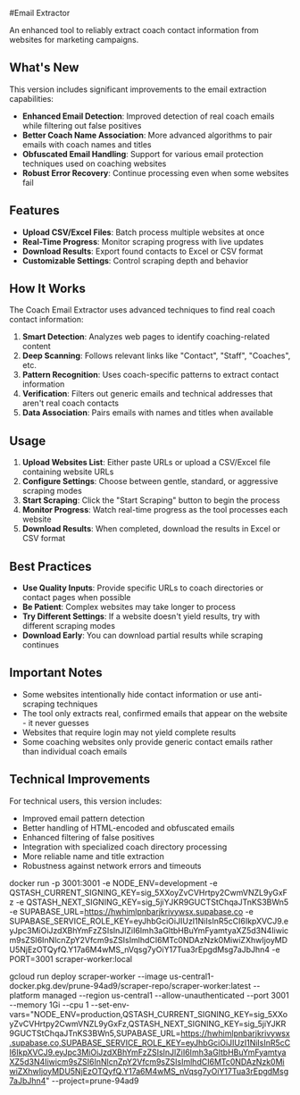 #Email Extractor

An enhanced tool to reliably extract coach contact information from websites for marketing campaigns.

## What's New

This version includes significant improvements to the email extraction capabilities:

- **Enhanced Email Detection**: Improved detection of real coach emails while filtering out false positives
- **Better Coach Name Association**: More advanced algorithms to pair emails with coach names and titles
- **Obfuscated Email Handling**: Support for various email protection techniques used on coaching websites
- **Robust Error Recovery**: Continue processing even when some websites fail

## Features

- **Upload CSV/Excel Files**: Batch process multiple websites at once
- **Real-Time Progress**: Monitor scraping progress with live updates
- **Download Results**: Export found contacts to Excel or CSV format
- **Customizable Settings**: Control scraping depth and behavior

## How It Works

The Coach Email Extractor uses advanced techniques to find real coach contact information:

1. **Smart Detection**: Analyzes web pages to identify coaching-related content
2. **Deep Scanning**: Follows relevant links like "Contact", "Staff", "Coaches", etc.
3. **Pattern Recognition**: Uses coach-specific patterns to extract contact information
4. **Verification**: Filters out generic emails and technical addresses that aren't real coach contacts
5. **Data Association**: Pairs emails with names and titles when available

## Usage

1. **Upload Websites List**: Either paste URLs or upload a CSV/Excel file containing website URLs
2. **Configure Settings**: Choose between gentle, standard, or aggressive scraping modes
3. **Start Scraping**: Click the "Start Scraping" button to begin the process
4. **Monitor Progress**: Watch real-time progress as the tool processes each website
5. **Download Results**: When completed, download the results in Excel or CSV format

## Best Practices

- **Use Quality Inputs**: Provide specific URLs to coach directories or contact pages when possible
- **Be Patient**: Complex websites may take longer to process
- **Try Different Settings**: If a website doesn't yield results, try with different scraping modes
- **Download Early**: You can download partial results while scraping continues

## Important Notes

- Some websites intentionally hide contact information or use anti-scraping techniques
- The tool only extracts real, confirmed emails that appear on the website - it never guesses
- Websites that require login may not yield complete results
- Some coaching websites only provide generic contact emails rather than individual coach emails

## Technical Improvements

For technical users, this version includes:

- Improved email pattern detection
- Better handling of HTML-encoded and obfuscated emails
- Enhanced filtering of false positives
- Integration with specialized coach directory processing
- More reliable name and title extraction
- Robustness against network errors and timeouts

docker run -p 3001:3001 -e NODE_ENV=development -e QSTASH_CURRENT_SIGNING_KEY=sig_5XXoyZvCVHrtpy2CwmVNZL9yGxFz -e QSTASH_NEXT_SIGNING_KEY=sig_5jiYJKR9GUCTStChqaJTnKS3BWn5 -e SUPABASE_URL=https://hwhimlpnbarjkrivywsx.supabase.co -e SUPABASE_SERVICE_ROLE_KEY=eyJhbGciOiJIUzI1NiIsInR5cCI6IkpXVCJ9.eyJpc3MiOiJzdXBhYmFzZSIsInJlZiI6Imh3aGltbHBuYmFyamtyaXZ5d3N4Iiwicm9sZSI6InNlcnZpY2Vfcm9sZSIsImlhdCI6MTc0NDAzNzk0MiwiZXhwIjoyMDU5NjEzOTQyfQ.Y17a6M4wMS_nVqsg7yOiY17Tua3rEpgdMsg7aJbJhn4 -e PORT=3001 scraper-worker:local

gcloud run deploy scraper-worker --image us-central1-docker.pkg.dev/prune-94ad9/scraper-repo/scraper-worker:latest --platform managed --region us-central1 --allow-unauthenticated --port 3001 --memory 1Gi --cpu 1 --set-env-vars="NODE_ENV=production,QSTASH_CURRENT_SIGNING_KEY=sig_5XXoyZvCVHrtpy2CwmVNZL9yGxFz,QSTASH_NEXT_SIGNING_KEY=sig_5jiYJKR9GUCTStChqaJTnKS3BWn5,SUPABASE_URL=https://hwhimlpnbarjkrivywsx.supabase.co,SUPABASE_SERVICE_ROLE_KEY=eyJhbGciOiJIUzI1NiIsInR5cCI6IkpXVCJ9.eyJpc3MiOiJzdXBhYmFzZSIsInJlZiI6Imh3aGltbHBuYmFyamtyaXZ5d3N4Iiwicm9sZSI6InNlcnZpY2Vfcm9sZSIsImlhdCI6MTc0NDAzNzk0MiwiZXhwIjoyMDU5NjEzOTQyfQ.Y17a6M4wMS_nVqsg7yOiY17Tua3rEpgdMsg7aJbJhn4" --project=prune-94ad9
